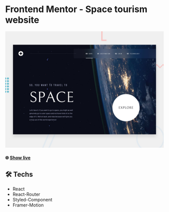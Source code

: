 # Frontend Mentor - Space tourism website

![Design preview for the Space tourism website coding challenge](./preview.jpg)

#### 🌐 [Show live](http://GrzegorzBanaszak.github.io/space-tourism)

## 🛠️ Techs

- React
- React-Router
- Styled-Component
- Framer-Motion

